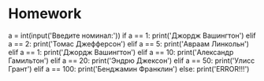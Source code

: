 # Homework
a = int(input('Введите номинал:'))
if a == 1:
    print('Джордж Вашингтон')
elif a == 2:
        print('Томас Джефферсон')
elif a == 5:
        print('Авраам Линкольн')
elif a == 1:
        print('Джордж Вашингтон')
elif a == 10:
        print('Александр Гамильтон')
elif a == 20:
        print('Эндрю Джексон')
elif a == 50:
        print('Улисс Грант')
elif a == 100:
        print('Бенджамин Франклин')
else:
    print('ERROR!!!')
